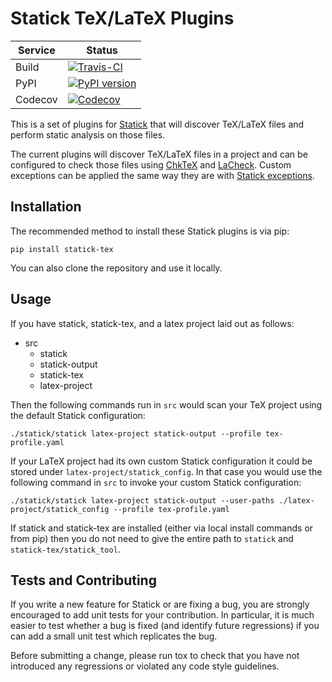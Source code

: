 # Statick TeX/LaTeX Plugins

| Service | Status |
| ------- | ------ |
| Build   | [![Travis-CI](https://api.travis-ci.org/tdenewiler/statick-tex.svg?branch=master)](https://travis-ci.org/tdenewiler/statick-tex/branches) |
| PyPI    | [![PyPI version](https://badge.fury.io/py/statick-tex.svg)](https://badge.fury.io/py/statick-tex) |
| Codecov | [![Codecov](https://codecov.io/gh/tdenewiler/statick-tex/branch/master/graphs/badge.svg)](https://codecov.io/gh/tdenewiler/statick-tex/) |

This is a set of plugins for [Statick](https://github.com/sscpac/statick) that will discover TeX/LaTeX files and perform
static analysis on those files.

The current plugins will discover TeX/LaTeX files in a project and can be configured to check those files using
[ChkTeX](https://ctan.org/pkg/chktex) and [LaCheck](https://ctan.org/pkg/lacheck).
Custom exceptions can be applied the same way they are with
[Statick exceptions](https://github.com/sscpac/statick/blob/master/GUIDE.md#exceptionsyaml).

## Installation

The recommended method to install these Statick plugins is via pip:

    pip install statick-tex

You can also clone the repository and use it locally.

## Usage

If you have statick, statick-tex, and a latex project laid out as follows:

  - src
    - statick
    - statick-output
    - statick-tex
    - latex-project

Then the following commands run in `src` would scan your TeX project using the default Statick configuration:

    ./statick/statick latex-project statick-output --profile tex-profile.yaml

If your LaTeX project had its own custom Statick configuration it could be stored under `latex-project/statick_config`.
In that case you would use the following command in `src` to invoke your custom Statick configuration:

    ./statick/statick latex-project statick-output --user-paths ./latex-project/statick_config --profile tex-profile.yaml

If statick and statick-tex are installed (either via local install commands or from pip) then you do not need to give
the entire path to `statick` and `statick-tex/statick_tool`.

## Tests and Contributing

If you write a new feature for Statick or are fixing a bug, you are strongly encouraged to add unit tests for your contribution.
In particular, it is much easier to test whether a bug is fixed (and identify future regressions) if you can add a small unit test which replicates the bug.

Before submitting a change, please run tox to check that you have not introduced any regressions or violated any code style guidelines.
